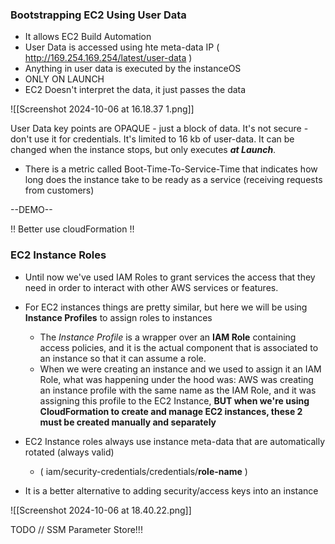 
### Bootstrapping EC2 Using User Data

- It allows EC2 Build Automation
- User Data is accessed using hte meta-data IP ( http://169.254.169.254/latest/user-data )
- Anything in user data is executed by the instanceOS
- ONLY ON LAUNCH
- EC2 Doesn't interpret the data, it just passes the data

![[Screenshot 2024-10-06 at 16.18.37 1.png]]

User Data key points are OPAQUE - just a block of data. It's not secure - don't use it for credentials.
It's limited to 16 kb of user-data. It can be changed when the instance stops, but only executes ***at Launch***.

- There is a metric called Boot-Time-To-Service-Time that indicates how long does the instance take to be ready as a service (receiving requests from customers)

--DEMO--

!! Better use cloudFormation !!


### EC2 Instance Roles

- Until now we've used IAM Roles to grant services the access that they need in order to interact with other AWS services or features. 

- For EC2 instances things are pretty similar, but here we will be using **Instance Profiles** to assign roles to instances
	- The *Instance Profile* is a wrapper over an **IAM Role** containing access policies, and it is the actual component that is associated to an instance so that it can assume a role. 
	- When we were creating an instance and we used to assign it an IAM Role, what was happening under the hood was: AWS was creating an instance profile with the same name as the IAM Role, and it was assigning this profile to the EC2 Instance, **BUT when we're using CloudFormation to create and manage EC2 instances, these 2 must be created manually and separately**
- EC2 Instance roles always use instance meta-data that are automatically rotated (always valid)
	- ( iam/security-credentials/credentials/**role-name** )
- It is a better alternative to adding security/access keys into an instance

![[Screenshot 2024-10-06 at 18.40.22.png]]



TODO // SSM Parameter Store!!!